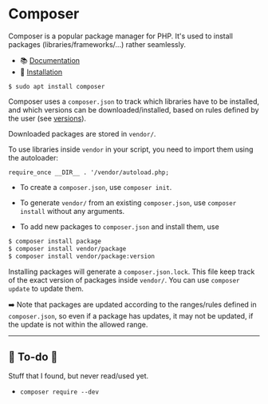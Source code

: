 # Composer

<div class="row row-cols-md-2 mt-3"><div>

Composer is a popular package manager for PHP. It's used to install packages (libraries/frameworks/...) rather seamlessly.

* 📚 [Documentation](https://getcomposer.org/doc/01-basic-usage.md)
* 🔑 [Installation](https://getcomposer.org/download/)

```
$ sudo apt install composer
```

Composer uses a `composer.json` to track which libraries have to be installed, and which versions can be downloaded/installed, based on rules defined by the user (see [versions](https://getcomposer.org/doc/articles/versions.md)).

Downloaded packages are stored in `vendor/`.

To use libraries inside `vendor` in your script, you need to import them using the autoloader:

```
require_once __DIR__ . '/vendor/autoload.php;
```
</div><div>

* To create a `composer.json`, use `composer init`.

* To generate `vendor/` from an existing `composer.json`, use `composer install` without any arguments.

* To add new packages to `composer.json` and install them, use

```bash
$ composer install package
$ composer install vendor/package
$ composer install vendor/package:version
```

Installing packages will generate a `composer.json.lock`. This file keep track of the exact version of packages inside `vendor/`. You can use `composer update` to update them.

➡️ Note that packages are updated according to the ranges/rules defined in `composer.json`, so even if a package has updates, it may not be updated, if the update is not within the allowed range.
</div></div>

<hr class="sep-both">

## 👻 To-do 👻

Stuff that I found, but never read/used yet.

<div class="row row-cols-md-2"><div>

* `composer require --dev`
</div><div>


</div></div>